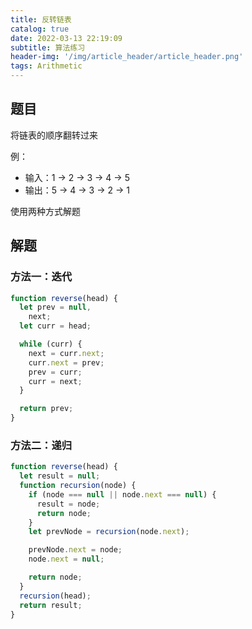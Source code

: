```yaml
---
title: 反转链表
catalog: true
date: 2022-03-13 22:19:09
subtitle: 算法练习
header-img: '/img/article_header/article_header.png'
tags: Arithmetic
---
```


## 题目

将链表的顺序翻转过来

例：

- 输入：1 -> 2 -> 3 -> 4 -> 5
- 输出：5 -> 4 -> 3 -> 2 -> 1

使用两种方式解题

## 解题

### 方法一：迭代

```js
function reverse(head) {
  let prev = null,
    next;
  let curr = head;

  while (curr) {
    next = curr.next;
    curr.next = prev;
    prev = curr;
    curr = next;
  }

  return prev;
}
```

### 方法二：递归

```js
function reverse(head) {
  let result = null;
  function recursion(node) {
    if (node === null || node.next === null) {
      result = node;
      return node;
    }
    let prevNode = recursion(node.next);

    prevNode.next = node;
    node.next = null;

    return node;
  }
  recursion(head);
  return result;
}
```
